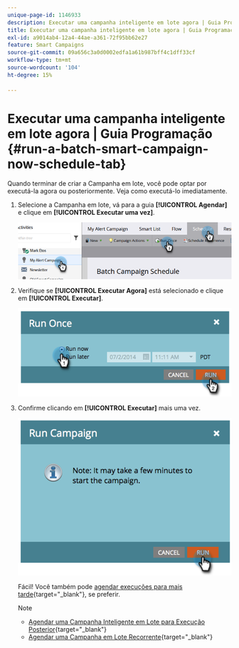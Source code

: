 ```yaml
---
unique-page-id: 1146933
description: Executar uma campanha inteligente em lote agora | Guia Programação - Documentação do Marketo - Documentação do produto
title: Executar uma campanha inteligente em lote agora | Guia Programação
exl-id: a9014ab4-12a4-44ae-a361-72f95bb62e27
feature: Smart Campaigns
source-git-commit: 09a656c3a0d0002edfa1a61b987bff4c1dff33cf
workflow-type: tm+mt
source-wordcount: '104'
ht-degree: 15%

---
```


# Executar uma campanha inteligente em lote agora | Guia Programação {#run-a-batch-smart-campaign-now-schedule-tab}

Quando terminar de criar a Campanha em lote, você pode optar por executá-la agora ou posteriormente. Veja como executá-lo imediatamente.

1. Selecione a Campanha em lote, vá para a guia **[!UICONTROL Agendar]** e clique em **[!UICONTROL Executar uma vez]**.

   ![](assets/run-a-batch-smart-campaign-now-schedule-tab-1.png)

1. Verifique se **[!UICONTROL Executar Agora]** está selecionado e clique em **[!UICONTROL Executar]**.

   ![](assets/run-a-batch-smart-campaign-now-schedule-tab-2.png)

1. Confirme clicando em **[!UICONTROL Executar]** mais uma vez.

   ![](assets/run-a-batch-smart-campaign-now-schedule-tab-3.png)

   Fácil! Você também pode [agendar execuções para mais tarde](/help/marketo/product-docs/core-marketo-concepts/smart-campaigns/using-smart-campaigns/schedule-a-batch-smart-campaign-to-run-later.md){target="_blank"}, se preferir.

   >[!NOTE]
   >
   >* [Agendar uma Campanha Inteligente em Lote para Execução Posterior](/help/marketo/product-docs/core-marketo-concepts/smart-campaigns/using-smart-campaigns/schedule-a-batch-smart-campaign-to-run-later.md){target="_blank"}
   >* [Agendar uma Campanha em Lote Recorrente](/help/marketo/product-docs/core-marketo-concepts/smart-campaigns/using-smart-campaigns/schedule-a-recurring-batch-campaign.md){target="_blank"}
